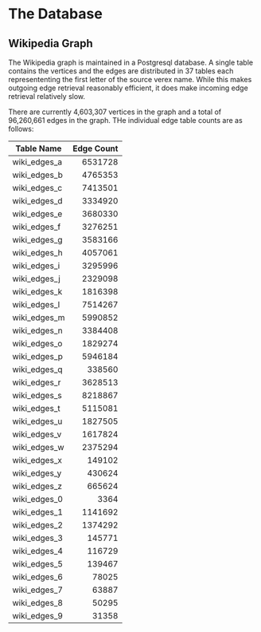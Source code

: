 # The Database

## Wikipedia Graph

The Wikipedia graph is maintained in a Postgresql database. A single table contains the vertices and the edges are distributed in 37 tables each represententing the first letter of the source verex name. While this makes outgoing edge retrieval reasonably efficient, it does make incoming edge retrieval relatively slow.

There are currently 4,603,307 vertices in the graph and a total of 96,260,661 edges in the graph. THe individual edge table counts are as follows:

| Table Name    |  Edge Count  |
|---------------|-------------:|
| wiki_edges_a  |      6531728 |
| wiki_edges_b  |      4765353 |
| wiki_edges_c  |      7413501 |
| wiki_edges_d  |      3334920 |
| wiki_edges_e  |      3680330 |
| wiki_edges_f  |      3276251 |
| wiki_edges_g  |      3583166 |
| wiki_edges_h  |      4057061 |
| wiki_edges_i  |      3295996 |
| wiki_edges_j  |      2329098 |
| wiki_edges_k  |      1816398 |
| wiki_edges_l  |      7514267 |
| wiki_edges_m  |      5990852 |
| wiki_edges_n  |      3384408 |
| wiki_edges_o  |      1829274 |
| wiki_edges_p  |      5946184 |
| wiki_edges_q  |       338560 |
| wiki_edges_r  |      3628513 |
| wiki_edges_s  |      8218867 |
| wiki_edges_t  |      5115081 |
| wiki_edges_u  |      1827505 |
| wiki_edges_v  |      1617824 |
| wiki_edges_w  |      2375294 |
| wiki_edges_x  |       149102 |
| wiki_edges_y  |       430624 |
| wiki_edges_z  |       665624 |
| wiki_edges_0  |         3364 |
| wiki_edges_1  |      1141692 |
| wiki_edges_2  |      1374292 |
| wiki_edges_3  |       145771 |
| wiki_edges_4  |       116729 |
| wiki_edges_5  |       139467 |
| wiki_edges_6  |        78025 |
| wiki_edges_7  |        63887 |
| wiki_edges_8  |        50295 |
| wiki_edges_9  |        31358 |
